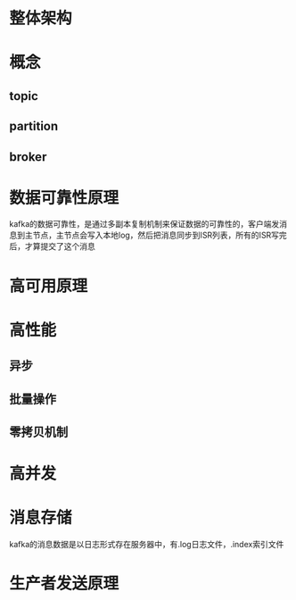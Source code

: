 # 整体架构

# 概念
## topic
## partition
## broker

# 数据可靠性原理
kafka的数据可靠性，是通过多副本复制机制来保证数据的可靠性的，客户端发消息到主节点，主节点会写入本地log，然后把消息同步到ISR列表，所有的ISR写完后，才算提交了这个消息

# 高可用原理



# 高性能
## 异步
## 批量操作
## 零拷贝机制

# 高并发

# 消息存储
kafka的消息数据是以日志形式存在服务器中，有.log日志文件，.index索引文件

# 生产者发送原理
